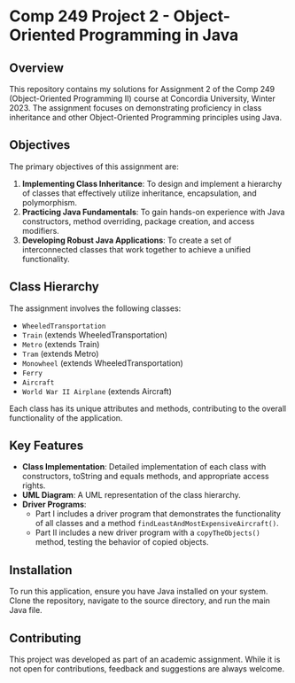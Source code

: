 # Comp 249 Project 2 - Object-Oriented Programming in Java

## Overview
This repository contains my solutions for Assignment 2 of the Comp 249 (Object-Oriented Programming II) course at Concordia University, Winter 2023. The assignment focuses on demonstrating proficiency in class inheritance and other Object-Oriented Programming principles using Java.

## Objectives
The primary objectives of this assignment are:
1. **Implementing Class Inheritance**: To design and implement a hierarchy of classes that effectively utilize inheritance, encapsulation, and polymorphism.
2. **Practicing Java Fundamentals**: To gain hands-on experience with Java constructors, method overriding, package creation, and access modifiers.
3. **Developing Robust Java Applications**: To create a set of interconnected classes that work together to achieve a unified functionality.

## Class Hierarchy
The assignment involves the following classes:
- `WheeledTransportation`
- `Train` (extends WheeledTransportation)
- `Metro` (extends Train)
- `Tram` (extends Metro)
- `Monowheel` (extends WheeledTransportation)
- `Ferry`
- `Aircraft`
- `World War II Airplane` (extends Aircraft)

Each class has its unique attributes and methods, contributing to the overall functionality of the application.

## Key Features
- **Class Implementation**: Detailed implementation of each class with constructors, toString and equals methods, and appropriate access rights.
- **UML Diagram**: A UML representation of the class hierarchy.
- **Driver Programs**: 
   - Part I includes a driver program that demonstrates the functionality of all classes and a method `findLeastAndMostExpensiveAircraft()`.
   - Part II includes a new driver program with a `copyTheObjects()` method, testing the behavior of copied objects.

## Installation
To run this application, ensure you have Java installed on your system. Clone the repository, navigate to the source directory, and run the main Java file.

## Contributing
This project was developed as part of an academic assignment. While it is not open for contributions, feedback and suggestions are always welcome.


